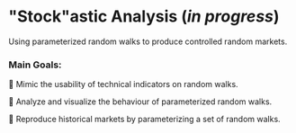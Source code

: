 # **"Stock"astic Analysis** (_in progress_)

Using parameterized random walks to produce controlled random markets. 

### Main Goals:

📌 Mimic the usability of technical indicators on random walks.

📌 Analyze and visualize the behaviour of parameterized random walks.

📌 Reproduce historical markets by parameterizing a set of random walks.
